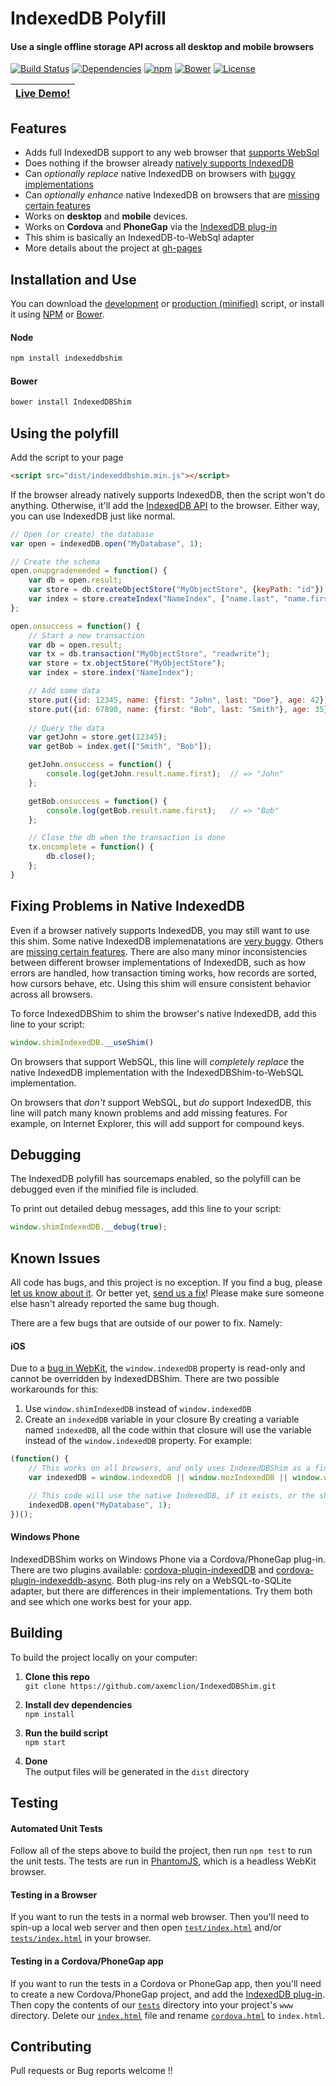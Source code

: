 IndexedDB Polyfill
================================
#### Use a single offline storage API across all desktop and mobile browsers

[![Build Status](https://img.shields.io/travis/axemclion/IndexedDBShim.svg)](https://travis-ci.org/axemclion/IndexedDBShim)
[![Dependencies](https://img.shields.io/david/dev/axemclion/indexeddbshim.svg)](https://david-dm.org/axemclion/indexeddbshim)
[![npm](http://img.shields.io/npm/v/indexeddbshim.svg)](https://www.npmjs.com/package/indexeddbshim)
[![Bower](http://img.shields.io/bower/v/IndexedDBShim.svg)](http://bower.io/search/?q=IndexedDBShim)
[![License](https://img.shields.io/npm/l/indexeddbshim.svg)](LICENSE-APACHE)

|[Live Demo!](http://nparashuram.com/IndexedDBShim/tests/index.html?useShim=true)
|------------------------------------------------------------


Features
--------------------------
* Adds full IndexedDB support to any web browser that [supports WebSql](http://caniuse.com/#search=websql)
* Does nothing if the browser already [natively supports IndexedDB](http://caniuse.com/#search=indexeddb)
* Can _optionally replace_ native IndexedDB on browsers with [buggy implementations](http://www.raymondcamden.com/2014/9/25/IndexedDB-on-iOS-8--Broken-Bad)
* Can _optionally enhance_ native IndexedDB on browsers that are [missing certain features](http://codepen.io/cemerick/pen/Itymi)
* Works on __desktop__ and __mobile__ devices.
* Works on __Cordova__ and __PhoneGap__ via the [IndexedDB plug-in](http://plugins.cordova.io/#/package/com.msopentech.websql)
* This shim is basically an IndexedDB-to-WebSql adapter
* More details about the project at [gh-pages](http://nparashuram.com/IndexedDBShim)


Installation and Use
--------------------------
You can download the [development](https://raw.githubusercontent.com/axemclion/IndexedDBShim/master/dist/indexeddbshim.js) or [production (minified)](https://raw.githubusercontent.com/axemclion/IndexedDBShim/master/dist/indexeddbshim.min.js) script, or install it using [NPM](https://docs.npmjs.com/getting-started/what-is-npm) or [Bower](http://bower.io/).

#### Node
````bash
npm install indexeddbshim
````

#### Bower
````bash
bower install IndexedDBShim
````


Using the polyfill
--------------------------
Add the script to your page

````html
<script src="dist/indexeddbshim.min.js"></script>
````

If the browser already natively supports IndexedDB, then the script won't do anything.  Otherwise, it'll add the [IndexedDB API](https://developer.mozilla.org/en-US/docs/Web/API/IndexedDB_API) to the browser.   Either way, you can use IndexedDB just like normal.

````javascript
// Open (or create) the database
var open = indexedDB.open("MyDatabase", 1);

// Create the schema
open.onupgradeneeded = function() {
    var db = open.result;
    var store = db.createObjectStore("MyObjectStore", {keyPath: "id"});
    var index = store.createIndex("NameIndex", ["name.last", "name.first"]);
};

open.onsuccess = function() {
    // Start a new transaction
    var db = open.result;
    var tx = db.transaction("MyObjectStore", "readwrite");
    var store = tx.objectStore("MyObjectStore");
    var index = store.index("NameIndex");

    // Add some data
    store.put({id: 12345, name: {first: "John", last: "Doe"}, age: 42});
    store.put({id: 67890, name: {first: "Bob", last: "Smith"}, age: 35});
    
    // Query the data
    var getJohn = store.get(12345);
    var getBob = index.get(["Smith", "Bob"]);

    getJohn.onsuccess = function() {
        console.log(getJohn.result.name.first);  // => "John"
    };

    getBob.onsuccess = function() {
        console.log(getBob.result.name.first);   // => "Bob"
    };

    // Close the db when the transaction is done
    tx.oncomplete = function() {
        db.close();
    };
}
````


Fixing Problems in Native IndexedDB
--------------------------
Even if a browser natively supports IndexedDB, you may still want to use this shim.  Some native IndexedDB implemenatations are [very buggy](http://www.raymondcamden.com/2014/9/25/IndexedDB-on-iOS-8--Broken-Bad).  Others are [missing certain features](http://codepen.io/cemerick/pen/Itymi).  There are also many minor inconsistencies between different browser implementations of IndexedDB, such as how errors are handled, how transaction timing works, how records are sorted, how cursors behave, etc.  Using this shim will ensure consistent behavior across all browsers.

To force IndexedDBShim to shim the browser's native IndexedDB, add this line to your script:

````javascript
window.shimIndexedDB.__useShim()
````

On browsers that support WebSQL, this line will _completely replace_ the native IndexedDB implementation with the IndexedDBShim-to-WebSQL implementation.

On browsers that _don't_ support WebSQL, but _do_ support IndexedDB, this line will patch many known problems and add missing features.  For example, on Internet Explorer, this will add support for compound keys.


Debugging
--------------------------
The IndexedDB polyfill has sourcemaps enabled, so the polyfill can be debugged even if the minified file is included. 

To print out detailed debug messages, add this line to your script:

````javascript
window.shimIndexedDB.__debug(true);
````


Known Issues
--------------------------
All code has bugs, and this project is no exception.  If you find a bug, please [let us know about it](https://github.com/axemclion/IndexedDBShim/issues).  Or better yet, [send us a fix](https://github.com/axemclion/IndexedDBShim/pulls)!   Please make sure someone else hasn't already reported the same bug though.

There are a few bugs that are outside of our power to fix.  Namely:

#### iOS
Due to a [bug in WebKit](https://bugs.webkit.org/show_bug.cgi?id=137034), the `window.indexedDB` property is read-only and cannot be overridden by IndexedDBShim.  There are two possible workarounds for this:

1. Use `window.shimIndexedDB` instead of `window.indexedDB` 
2. Create an `indexedDB` variable in your closure
By creating a variable named `indexedDB`, all the code within that closure will use the variable instead of the `window.indexedDB` property.  For example:

````javascript
(function() {
    // This works on all browsers, and only uses IndexedDBShim as a final fallback 
    var indexedDB = window.indexedDB || window.mozIndexedDB || window.webkitIndexedDB || window.msIndexedDB || window.shimIndexedDB;

    // This code will use the native IndexedDB, if it exists, or the shim otherwise
    indexedDB.open("MyDatabase", 1);
})();
````

#### Windows Phone
IndexedDBShim works on Windows Phone via a Cordova/PhoneGap plug-in.  There are two plugins available: [cordova-plugin-indexedDB](https://github.com/MSOpenTech/cordova-plugin-indexedDB) and [cordova-plugin-indexeddb-async](https://github.com/ABB-Austin/cordova-plugin-indexeddb-async).  Both plug-ins rely on a WebSQL-to-SQLite adapter, but there are differences in their implementations.  Try them both and see which one works best for your app.


Building
--------------------------
To build the project locally on your computer:

1. __Clone this repo__<br>
`git clone https://github.com/axemclion/IndexedDBShim.git`

2. __Install dev dependencies__<br>
`npm install`

3. __Run the build script__<br>
`npm start`

4. __Done__<br>
The output files will be generated in the `dist` directory


Testing
--------------------------

#### Automated Unit Tests
Follow all of the steps above to build the project, then run `npm test` to run the unit tests.  The tests are run in [PhantomJS](http://phantomjs.org/), which is a headless WebKit browser.

#### Testing in a Browser
If you want to run the tests in a normal web browser. Then you'll need to spin-up a local web server and then open [`test/index.html`](https://github.com/axemclion/IndexedDBShim/blob/master/test/index.html) and/or [`tests/index.html`](https://github.com/axemclion/IndexedDBShim/blob/master/tests/index.html) in your browser.

#### Testing in a Cordova/PhoneGap app
If you want to run the tests in a Cordova or PhoneGap app, then you'll need to create a new Cordova/PhoneGap project, and add the [IndexedDB plug-in](http://plugins.cordova.io/#/package/com.msopentech.indexeddb).   Then copy the contents of our [`tests`](https://github.com/axemclion/IndexedDBShim/tree/master/tests) directory into your project's `www` directory.   Delete our [`index.html`](https://github.com/axemclion/IndexedDBShim/blob/master/tests/index.html) file and rename [`cordova.html`](https://github.com/axemclion/IndexedDBShim/blob/master/tests/cordova.html) to `index.html`.


Contributing
--------------------------
Pull requests or Bug reports welcome !!


